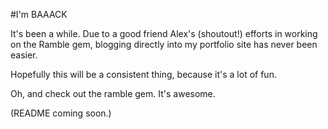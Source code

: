 #I'm BAAACK


It's been a while. Due to a good friend Alex's (shoutout!) efforts in working on
the Ramble gem, blogging directly into my portfolio site has never been easier. 

Hopefully this will be a consistent thing, because it's a lot of fun. 

Oh, and check out the ramble gem. It's awesome. 


(README coming soon.)


